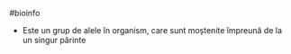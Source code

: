 #bioinfo 
- Este un grup de alele în organism, care sunt moștenite împreună de la un singur părinte
